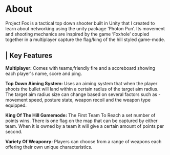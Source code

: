 # About
Project Fox is a tactical top down shooter built in Unity that I created to learn about networking using the unity package ‘Photon Pun’. Its movement and shooting mechanics are inspired by the game ‘Foxhole’ coupled together in a multiplayer capture the flag/king of the hill styled game-mode.

## | Key Features

**Multiplayer:** Comes with teams,friendly fire and a scoreboard showing each player's name, score and ping.

**Top Down Aiming System:**  Uses an aiming system that when the player shoots the bullet will land within a certain radius of the target aim radius. The target aim radius size can change based on several factors such as - movement speed, posture state, weapon recoil and the weapon type equipped.

**King Of The Hill Gamemode:**  The First Team To Reach a set number of points wins. There is one flag on the map that can be captured by either team. When it is owned by a team it will give a certain amount of points per second.

**Variety Of Weaponry:**  Players can choose from a range of weapons each offering their own unique characteristics.
